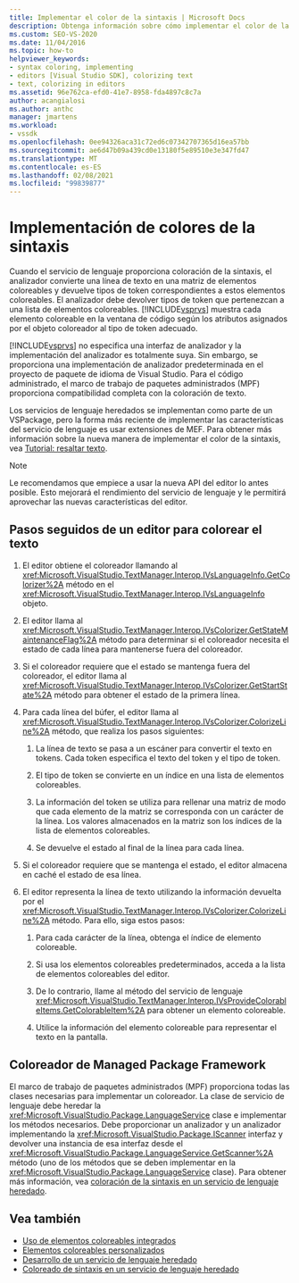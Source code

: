 ```yaml
---
title: Implementar el color de la sintaxis | Microsoft Docs
description: Obtenga información sobre cómo implementar el color de la sintaxis en Visual Studio mediante las características del servicio de lenguaje de Managed Package Framework (MPF).
ms.custom: SEO-VS-2020
ms.date: 11/04/2016
ms.topic: how-to
helpviewer_keywords:
- syntax coloring, implementing
- editors [Visual Studio SDK], colorizing text
- text, colorizing in editors
ms.assetid: 96e762ca-efd0-41e7-8958-fda4897c8c7a
author: acangialosi
ms.author: anthc
manager: jmartens
ms.workload:
- vssdk
ms.openlocfilehash: 0ee94326aca31c72ed6c07342707365d16ea57bb
ms.sourcegitcommit: ae6d47b09a439cd0e13180f5e89510e3e347fd47
ms.translationtype: MT
ms.contentlocale: es-ES
ms.lasthandoff: 02/08/2021
ms.locfileid: "99839877"
---
```

# <a name="implementing-syntax-coloring"></a>Implementación de colores de la sintaxis
Cuando el servicio de lenguaje proporciona coloración de la sintaxis, el analizador convierte una línea de texto en una matriz de elementos coloreables y devuelve tipos de token correspondientes a estos elementos coloreables. El analizador debe devolver tipos de token que pertenezcan a una lista de elementos coloreables. [!INCLUDE[vsprvs](../../code-quality/includes/vsprvs_md.md)] muestra cada elemento coloreable en la ventana de código según los atributos asignados por el objeto coloreador al tipo de token adecuado.

 [!INCLUDE[vsprvs](../../code-quality/includes/vsprvs_md.md)] no especifica una interfaz de analizador y la implementación del analizador es totalmente suya. Sin embargo, se proporciona una implementación de analizador predeterminada en el proyecto de paquete de idioma de Visual Studio. Para el código administrado, el marco de trabajo de paquetes administrados (MPF) proporciona compatibilidad completa con la coloración de texto.

 Los servicios de lenguaje heredados se implementan como parte de un VSPackage, pero la forma más reciente de implementar las características del servicio de lenguaje es usar extensiones de MEF. Para obtener más información sobre la nueva manera de implementar el color de la sintaxis, vea [Tutorial: resaltar texto](../../extensibility/walkthrough-highlighting-text.md).

> [!NOTE]
> Le recomendamos que empiece a usar la nueva API del editor lo antes posible. Esto mejorará el rendimiento del servicio de lenguaje y le permitirá aprovechar las nuevas características del editor.

## <a name="steps-followed-by-an-editor-to-colorize-text"></a>Pasos seguidos de un editor para colorear el texto

1. El editor obtiene el coloreador llamando al <xref:Microsoft.VisualStudio.TextManager.Interop.IVsLanguageInfo.GetColorizer%2A> método en el <xref:Microsoft.VisualStudio.TextManager.Interop.IVsLanguageInfo> objeto.

2. El editor llama al <xref:Microsoft.VisualStudio.TextManager.Interop.IVsColorizer.GetStateMaintenanceFlag%2A> método para determinar si el coloreador necesita el estado de cada línea para mantenerse fuera del coloreador.

3. Si el coloreador requiere que el estado se mantenga fuera del coloreador, el editor llama al <xref:Microsoft.VisualStudio.TextManager.Interop.IVsColorizer.GetStartState%2A> método para obtener el estado de la primera línea.

4. Para cada línea del búfer, el editor llama al <xref:Microsoft.VisualStudio.TextManager.Interop.IVsColorizer.ColorizeLine%2A> método, que realiza los pasos siguientes:

    1. La línea de texto se pasa a un escáner para convertir el texto en tokens. Cada token especifica el texto del token y el tipo de token.

    2. El tipo de token se convierte en un índice en una lista de elementos coloreables.

    3. La información del token se utiliza para rellenar una matriz de modo que cada elemento de la matriz se corresponda con un carácter de la línea. Los valores almacenados en la matriz son los índices de la lista de elementos coloreables.

    4. Se devuelve el estado al final de la línea para cada línea.

5. Si el coloreador requiere que se mantenga el estado, el editor almacena en caché el estado de esa línea.

6. El editor representa la línea de texto utilizando la información devuelta por el <xref:Microsoft.VisualStudio.TextManager.Interop.IVsColorizer.ColorizeLine%2A> método. Para ello, siga estos pasos:

    1. Para cada carácter de la línea, obtenga el índice de elemento coloreable.

    2. Si usa los elementos coloreables predeterminados, acceda a la lista de elementos coloreables del editor.

    3. De lo contrario, llame al método del servicio de lenguaje <xref:Microsoft.VisualStudio.TextManager.Interop.IVsProvideColorableItems.GetColorableItem%2A> para obtener un elemento coloreable.

    4. Utilice la información del elemento coloreable para representar el texto en la pantalla.

## <a name="managed-package-framework-colorizer"></a>Coloreador de Managed Package Framework
 El marco de trabajo de paquetes administrados (MPF) proporciona todas las clases necesarias para implementar un coloreador. La clase de servicio de lenguaje debe heredar la <xref:Microsoft.VisualStudio.Package.LanguageService> clase e implementar los métodos necesarios. Debe proporcionar un analizador y un analizador implementando la <xref:Microsoft.VisualStudio.Package.IScanner> interfaz y devolver una instancia de esa interfaz desde el <xref:Microsoft.VisualStudio.Package.LanguageService.GetScanner%2A> método (uno de los métodos que se deben implementar en la <xref:Microsoft.VisualStudio.Package.LanguageService> clase). Para obtener más información, vea [coloración de la sintaxis en un servicio de lenguaje heredado](../../extensibility/internals/syntax-colorizing-in-a-legacy-language-service.md).

## <a name="see-also"></a>Vea también
- [Uso de elementos coloreables integrados](../../extensibility/internals/how-to-use-built-in-colorable-items.md)
- [Elementos coloreables personalizados](../../extensibility/internals/custom-colorable-items.md)
- [Desarrollo de un servicio de lenguaje heredado](../../extensibility/internals/developing-a-legacy-language-service.md)
- [Coloreado de sintaxis en un servicio de lenguaje heredado](../../extensibility/internals/syntax-colorizing-in-a-legacy-language-service.md)
